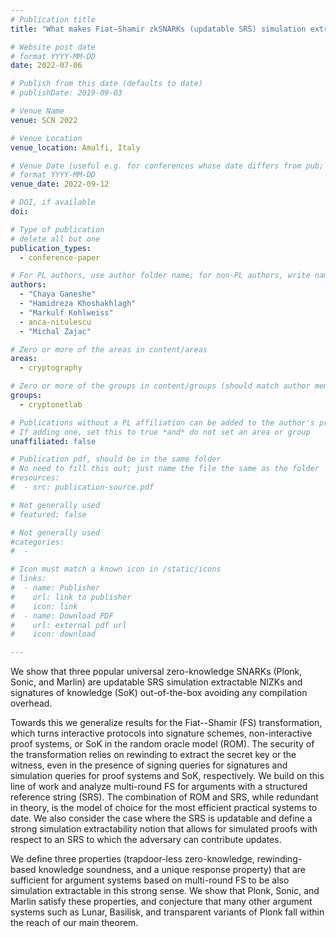 ```yaml
---
# Publication title
title: "What makes Fiat–Shamir zkSNARKs (updatable SRS) simulation extractable?"

# Website post date
# format YYYY-MM-DD
date: 2022-07-06

# Publish from this date (defaults to date)
# publishDate: 2019-09-03

# Venue Name
venue: SCN 2022

# Venue Location
venue_location: Amalfi, Italy

# Venue Date (useful e.g. for conferences whose date differs from pub; defaults to date)
# format YYYY-MM-DD
venue_date: 2022-09-12

# DOI, if available
doi:

# Type of publication
# delete all but one
publication_types:
  - conference-paper

# For PL authors, use author folder name; for non-PL authors, write name as in paper within ""
authors:
  - "Chaya Ganeshe"
  - "Hamidreza Khoshakhlagh"
  - "Markulf Kohlweiss"
  - anca-nitulescu
  - "Michal Zajac"

# Zero or more of the areas in content/areas
areas:
  - cryptography

# Zero or more of the groups in content/groups (should match author membership)
groups:
  - cryptonetlab

# Publications without a PL affiliation can be added to the author's profile without showing up elsewhere
# If adding one, set this to true *and* do not set an area or group
unaffiliated: false

# Publication pdf, should be in the same folder
# No need to fill this out; just name the file the same as the folder
#resources:
#  - src: publication-source.pdf

# Not generally used
# featured: false

# Not generally used
#categories:
#  -

# Icon must match a known icon in /static/icons
# links:
#  - name: Publisher
#    url: link to publisher
#    icon: link
#  - name: Download PDF
#    url: external pdf url
#    icon: download

---
```


We show that three popular universal zero-knowledge SNARKs (Plonk, Sonic, and Marlin) are updatable SRS simulation extractable NIZKs and signatures of knowledge (SoK) out-of-the-box avoiding any compilation overhead.

Towards this we generalize results for the Fiat--Shamir (FS) transformation, which turns interactive protocols into signature schemes, non-interactive proof systems, or SoK in the random oracle model (ROM).  The security of the transformation relies on rewinding to extract the secret key or the witness, even in the presence of signing queries for signatures and simulation queries for proof systems and SoK, respectively.  We build on this line of work and analyze multi-round FS for arguments with a structured reference string (SRS). The combination of ROM and SRS, while redundant in theory, is the model of choice for the most efficient practical systems to date. We also consider the case where the SRS is updatable and define a strong simulation extractability notion that allows for simulated proofs with respect to an SRS to which the adversary can contribute updates.

We define three properties (trapdoor-less zero-knowledge, rewinding-based knowledge soundness, and a unique response property) that are sufficient for argument systems based on multi-round FS to be also simulation extractable in this strong sense. We show that Plonk, Sonic, and Marlin satisfy these properties, and conjecture that many other argument systems such as Lunar, Basilisk, and transparent variants of Plonk fall within the reach of our main theorem.
